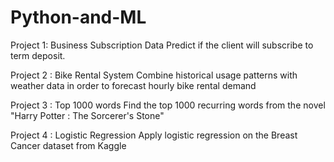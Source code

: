 # Python-and-ML
Project 1: Business Subscription Data 
  Predict if the client will subscribe to term deposit.
  
  
Project 2 : Bike Rental System
  Combine historical usage patterns with weather data in order to forecast hourly bike rental demand
  
  
Project 3 : Top 1000 words
  Find the top 1000 recurring words from the novel "Harry Potter : The Sorcerer's Stone"


Project 4 : Logistic Regression
  Apply logistic regression on the Breast Cancer dataset from Kaggle
